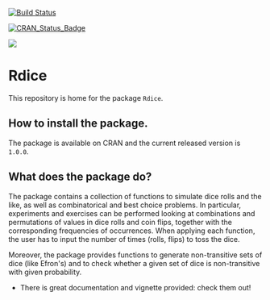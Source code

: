 [![Build Status](https://travis-ci.org/gennaro-tedesco/Rdice.svg?branch=master)](https://travis-ci.org/gennaro-tedesco/Rdice)

[![CRAN_Status_Badge](http://www.r-pkg.org/badges/version/Rdice)](https://cran.r-project.org/package=Rdice)

[![](http://cranlogs.r-pkg.org/badges/Rdice)](http://cran.rstudio.com/web/packages/Rdice/index.html)

# Rdice

This repository is home for the package `Rdice`.

## How to install the package.

The package is available on CRAN and the current released version is `1.0.0`. 

## What does the package do?

The package contains a collection of functions to simulate dice rolls and the like, as well as combinatorical and best choice problems. In particular, experiments and exercises can be performed looking at combinations and permutations of values in dice rolls and coin flips, together with the corresponding frequencies of occurrences. When applying each function, the user has to input the number of times (rolls, flips) to toss the dice. 

Moreover, the package provides functions to generate non-transitive sets of dice (like Efron's) and to check whether a given set of dice is non-transitive with given probability.

* There is great documentation and vignette provided: check them out!

